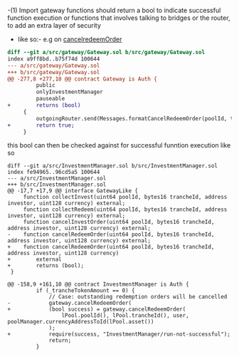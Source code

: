 -(1)  Import gateway functions should return a bool to indicate successful function execution or functions that involves talking to bridges or the router, to add an extra layer of security
- like so:- e.g on [cancelredeemOrder](https://github.com/code-423n4/2023-09-centrifuge/blob/705e3500f8a43579cb15751d09100c93b249120f/src/gateway/Gateway.sol#L276)
```diff
diff --git a/src/gateway/Gateway.sol b/src/gateway/Gateway.sol
index a9ff8bd..b75f74d 100644
--- a/src/gateway/Gateway.sol
+++ b/src/gateway/Gateway.sol
@@ -277,8 +277,10 @@ contract Gateway is Auth {
         public
         onlyInvestmentManager
         pauseable
+        returns (bool)
     {
         outgoingRouter.send(Messages.formatCancelRedeemOrder(poolId, trancheId, _addressToBytes32(investor), currency));
+        return true;
     }
```
this bool can then be checked against for successful funntion execution like so
```dif
diff --git a/src/InvestmentManager.sol b/src/InvestmentManager.sol
index fe94965..96cd5a5 100644
--- a/src/InvestmentManager.sol
+++ b/src/InvestmentManager.sol
@@ -17,7 +17,9 @@ interface GatewayLike {
     function collectInvest(uint64 poolId, bytes16 trancheId, address investor, uint128 currency) external;
     function collectRedeem(uint64 poolId, bytes16 trancheId, address investor, uint128 currency) external;
     function cancelInvestOrder(uint64 poolId, bytes16 trancheId, address investor, uint128 currency) external;
-    function cancelRedeemOrder(uint64 poolId, bytes16 trancheId, address investor, uint128 currency) external;
+    function cancelRedeemOrder(uint64 poolId, bytes16 trancheId, address investor, uint128 currency)
+        external
+        returns (bool);
 }
 
@@ -158,9 +161,10 @@ contract InvestmentManager is Auth {
         if (_trancheTokenAmount == 0) {
             // Case: outstanding redemption orders will be cancelled
-            gateway.cancelRedeemOrder(
+            (bool success) = gateway.cancelRedeemOrder(
                 lPool.poolId(), lPool.trancheId(), user, poolManager.currencyAddressToId(lPool.asset())
             );
+            require(success, "InvestmentManager/run-not-successful");
             return;
         }
```
